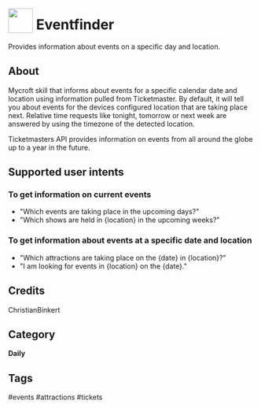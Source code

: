 # <img src="https://raw.githack.com/FortAwesome/Font-Awesome/master/svgs/solid/beer.svg" card_color="#22A7F0" width="50" height="50" style="vertical-align:bottom"/> Eventfinder
Provides information about events on a specific day and location. 

## About
Mycroft skill that informs about events for a specific calendar date and location using information pulled from Ticketmaster.
By default, it will tell you about events for the devices configured location that are taking place next. 
Relative time requests like tonight, tomorrow or next week are answered by using the timezone of the detected location. 

Ticketmasters API provides information on events from all around the globe up to a year in the future. 

## Supported user intents

### To get information on current events
* "Which events are taking place in the upcoming days?"
* "Which shows are held in {location} in the upcoming weeks?"


### To get information about events at a specific date and location
* "Which attractions are taking place on the {date} in {location}?"
* "I am looking for events in {location} on the {date}."

## Credits
ChristianBinkert

## Category
**Daily**

## Tags
#events #attractions #tickets

